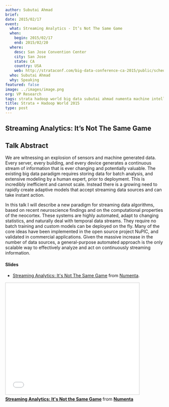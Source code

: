 ```yaml
---
author: Subutai Ahmad
brief:
date: 2015/02/17
event:
  what: Streaming Analytics - It’s Not The Same Game
  when:
    begin: 2015/02/17
    end: 2015/02/20
  where:
    desc: San Jose Convention Center
    city: San Jose
    state: CA
    country: USA
    web: http://strataconf.com/big-data-conference-ca-2015/public/schedule/detail/38703
  who: Subutai Ahmad
  why: Speaking
featured: false
image: ../images/image.png
org: VP Research
tags: strata hadoop world big data subutai ahmad numenta machine intelligence streaming analytics
title: Strata + Hadoop World 2015
type: post
---
```


## Streaming Analytics: It’s Not The Same Game

## Talk Abstract

We are witnessing an explosion of sensors and machine generated data. Every
server, every building, and every device generates a continuous stream of
information that is ever changing and potentially valuable. The existing big
data paradigm requires storing data for batch analysis, and extensive modeling
by a human expert, prior to deployment. This is incredibly inefficient and
cannot scale. Instead there is a growing need to rapidly create adaptive models
that accept streaming data sources and can take instant action.

In this talk I will describe a new paradigm for streaming data algorithms, based
on recent neuroscience findings and on the computational properties of the
neocortex.  These systems are highly automated, adapt to changing statistics,
and naturally deal with temporal data streams. They require no batch training
and custom models can be deployed on the fly.  Many of the core ideas have been
implemented in the open source project NuPIC, and validated in commercial
applications.  Given the massive increase in the number of data sources, a
general-purpose automated approach is the only scalable way to effectively
analyze and act on continuously streaming information.

#### Slides

* [Streaming Analytics: It's Not The Same Game](http://www.slideshare.net/numenta/streaming-analytics-its-not-the-same-game)
  from [Numenta](//www.slideshare.net/numenta).

<iframe src="//www.slideshare.net/slideshow/embed_code/45044014" width="425" height="355" frameborder="0" marginwidth="0" marginheight="0" scrolling="no" style="border:1px solid #CCC; border-width:1px; margin-bottom:5px; max-width: 100%;" allowfullscreen> </iframe> <div style="margin-bottom:5px"> <strong> <a href="//www.slideshare.net/numenta/streaming-analytics-its-not-the-same-game" title="Streaming Analytics: It&#x27;s Not the Same Game" target="\_blank">Streaming Analytics: It&#x27;s Not the Same Game</a> </strong> from <strong><a href="//www.slideshare.net/numenta" target="\_blank">Numenta</a></strong> </div>
